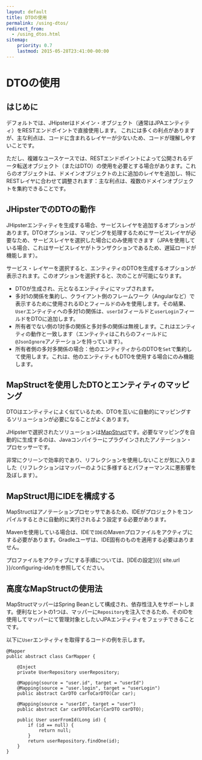 ```yaml
---
layout: default
title: DTOの使用
permalink: /using-dtos/
redirect_from:
  - /using_dtos.html
sitemap:
    priority: 0.7
    lastmod: 2015-05-28T23:41:00-00:00
---
```


# <i class="fa fa-briefcase"></i> DTOの使用

## はじめに

デフォルトでは、JHipsterはドメイン・オブジェクト（通常はJPAエンティティ）をRESTエンドポイントで直接使用します。
これには多くの利点がありますが、主な利点は、コードに含まれるレイヤーが少ないため、コードが理解しやすいことです。

ただし、複雑なユースケースでは、RESTエンドポイントによって公開されるデータ転送オブジェクト（またはDTO）の使用を必要とする場合があります。これらのオブジェクトは、ドメインオブジェクトの上に追加のレイヤを追加し、特にRESTレイヤに合わせて調整されます：主な利点は、複数のドメインオブジェクトを集約できることです。

## JHipsterでのDTOの動作

JHipsterエンティティを生成する場合、サービスレイヤを追加するオプションがあります。DTOオプションは、マッピングを処理するためにサービスレイヤが必要なため、サービスレイヤを選択した場合にのみ使用できます（JPAを使用している場合、これはサービスレイヤがトランザクションであるため、遅延ロードが機能します）。

サービス・レイヤーを選択すると、エンティティのDTOを生成するオプションが表示されます。このオプションを選択すると、次のことが可能になります。

- DTOが生成され、元となるエンティティにマップされます。
- 多対1の関係を集約し、クライアント側のフレームワーク（Angularなど）で表示するために使用されるIDとフィールドのみを使用します。その結果、`User`エンティティへの多対1の関係は、`userId`フィールドと`userLogin`フィールドをDTOに追加します。
- 所有者でない側の1対多の関係と多対多の関係は無視します。これはエンティティの動作と一致します（エンティティはこれらのフィールドに`@JsonIgnore`アノテーションを持っています）。
- 所有者側の多対多関係の場合：他のエンティティからのDTOを`Set`で集約して使用します。これは、他のエンティティもDTOを使用する場合にのみ機能します。

## MapStructを使用したDTOとエンティティのマッピング

DTOはエンティティによく似ているため、DTOを互いに自動的にマッピングするソリューションが必要になることがよくあります。

JHipsterで選択されたソリューションは[MapStruct](http://mapstruct.org/)です。必要なマッピングを自動的に生成するのは、Javaコンパイラーにプラグインされたアノテーション・プロセッサーです。

非常にクリーンで効率的であり、リフレクションを使用しないことが気に入りました（リフレクションはマッパーのように多様するとパフォーマンスに悪影響を及ぼします）。

## MapStruct用にIDEを構成する

MapStructはアノテーションプロセッサであるため、IDEがプロジェクトをコンパイルするときに自動的に実行されるよう設定する必要があります。

Mavenを使用している場合は、IDEで`IDE`のMavenプロファイルをアクティブにする必要があります。Gradleユーザは、IDE固有のものを適用する必要はありません。

プロファイルをアクティブにする手順については、[IDEの設定]({{ site.url }}/configuring-ide/)を参照してください。

## 高度なMapStructの使用法

MapStructマッパーはSpring Beanとして構成され、依存性注入をサポートします。便利なヒントの1つは、マッパーに`Repository`を注入できるため、そのIDを使用してマッパーにて管理対象としたいJPAエンティティをフェッチできることです。

以下に`User`エンティティを取得するコードの例を示します。

    @Mapper
    public abstract class CarMapper {

        @Inject
        private UserRepository userRepository;

        @Mapping(source = "user.id", target = "userId")
        @Mapping(source = "user.login", target = "userLogin")
        public abstract CarDTO carToCarDTO(Car car);

        @Mapping(source = "userId", target = "user")
        public abstract Car carDTOToCar(CarDTO carDTO);

        public User userFromId(Long id) {
            if (id == null) {
                return null;
            }
            return userRepository.findOne(id);
        }
    }
